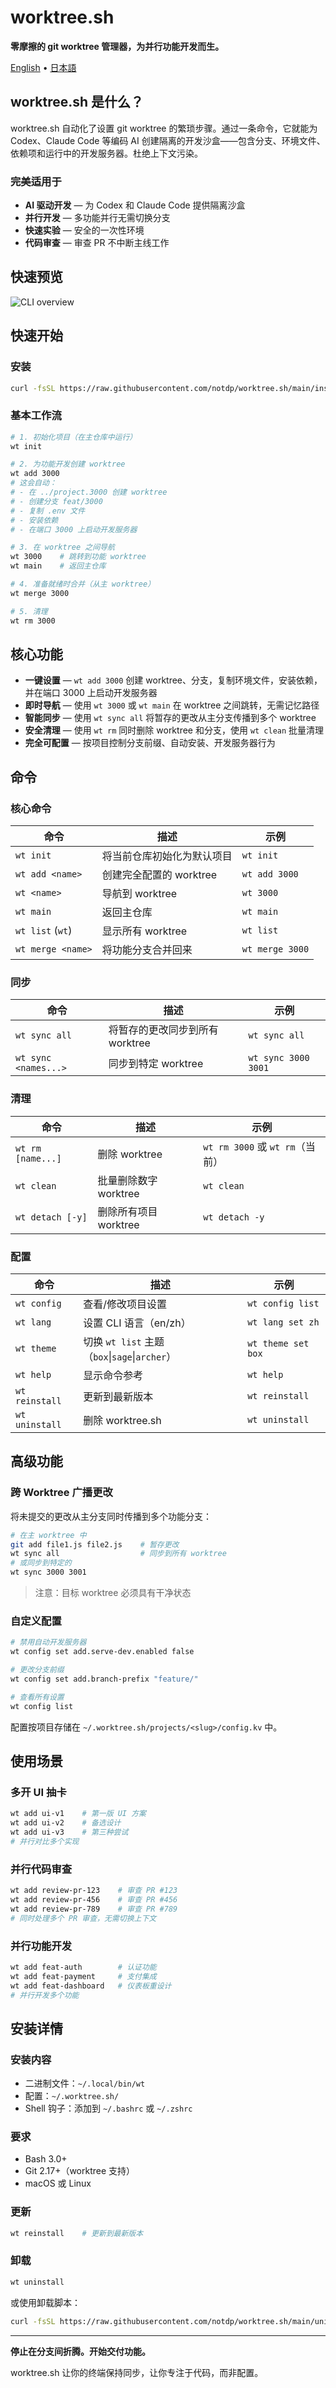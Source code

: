 # worktree.sh

**零摩擦的 git worktree 管理器，为并行功能开发而生。**

[English](README.md) • [日本語](README.ja.md)

## worktree.sh 是什么？

worktree.sh 自动化了设置 git worktree 的繁琐步骤。通过一条命令，它就能为 Codex、Claude Code 等编码 AI 创建隔离的开发沙盒——包含分支、环境文件、依赖项和运行中的开发服务器。杜绝上下文污染。

### 完美适用于

- **AI 驱动开发** — 为 Codex 和 Claude Code 提供隔离沙盒
- **并行开发** — 多功能并行无需切换分支
- **快速实验** — 安全的一次性环境
- **代码审查** — 审查 PR 不中断主线工作

## 快速预览

![CLI overview](asset/worktree.sh.screenshot-1.png)

## 快速开始

### 安装

```bash
curl -fsSL https://raw.githubusercontent.com/notdp/worktree.sh/main/install.sh | bash
```

### 基本工作流

```bash
# 1. 初始化项目（在主仓库中运行）
wt init

# 2. 为功能开发创建 worktree
wt add 3000
# 这会自动：
# - 在 ../project.3000 创建 worktree
# - 创建分支 feat/3000
# - 复制 .env 文件
# - 安装依赖
# - 在端口 3000 上启动开发服务器

# 3. 在 worktree 之间导航
wt 3000    # 跳转到功能 worktree
wt main    # 返回主仓库

# 4. 准备就绪时合并（从主 worktree）
wt merge 3000

# 5. 清理
wt rm 3000
```

## 核心功能

- **一键设置** — `wt add 3000` 创建 worktree、分支，复制环境文件，安装依赖，并在端口 3000 上启动开发服务器
- **即时导航** — 使用 `wt 3000` 或 `wt main` 在 worktree 之间跳转，无需记忆路径
- **智能同步** — 使用 `wt sync all` 将暂存的更改从主分支传播到多个 worktree
- **安全清理** — 使用 `wt rm` 同时删除 worktree 和分支，使用 `wt clean` 批量清理
- **完全可配置** — 按项目控制分支前缀、自动安装、开发服务器行为

## 命令

### 核心命令

| 命令              | 描述                       | 示例            |
| ----------------- | -------------------------- | --------------- |
| `wt init`         | 将当前仓库初始化为默认项目 | `wt init`       |
| `wt add <name>`   | 创建完全配置的 worktree    | `wt add 3000`   |
| `wt <name>`       | 导航到 worktree            | `wt 3000`       |
| `wt main`         | 返回主仓库                 | `wt main`       |
| `wt list` (`wt`)  | 显示所有 worktree          | `wt list`       |
| `wt merge <name>` | 将功能分支合并回来         | `wt merge 3000` |

### 同步

| 命令                 | 描述                            | 示例                |
| -------------------- | ------------------------------- | ------------------- |
| `wt sync all`        | 将暂存的更改同步到所有 worktree | `wt sync all`       |
| `wt sync <names...>` | 同步到特定 worktree             | `wt sync 3000 3001` |

### 清理

| 命令              | 描述                  | 示例                            |
| ----------------- | --------------------- | ------------------------------- |
| `wt rm [name...]` | 删除 worktree         | `wt rm 3000` 或 `wt rm`（当前） |
| `wt clean`        | 批量删除数字 worktree | `wt clean`                      |
| `wt detach [-y]`  | 删除所有项目 worktree | `wt detach -y`                  |

### 配置

| 命令           | 描述                                           | 示例               |
| -------------- | ---------------------------------------------- | ------------------ |
| `wt config`    | 查看/修改项目设置                              | `wt config list`   |
| `wt lang`      | 设置 CLI 语言（en/zh）                         | `wt lang set zh`   |
| `wt theme`     | 切换 `wt list` 主题（`box`\|`sage`\|`archer`） | `wt theme set box` |
| `wt help`      | 显示命令参考                                   | `wt help`          |
| `wt reinstall` | 更新到最新版本                                 | `wt reinstall`     |
| `wt uninstall` | 删除 worktree.sh                               | `wt uninstall`     |

## 高级功能

### 跨 Worktree 广播更改

将未提交的更改从主分支同时传播到多个功能分支：

```bash
# 在主 worktree 中
git add file1.js file2.js    # 暂存更改
wt sync all                  # 同步到所有 worktree
# 或同步到特定的
wt sync 3000 3001
```

> 注意：目标 worktree 必须具有干净状态

### 自定义配置

```bash
# 禁用自动开发服务器
wt config set add.serve-dev.enabled false

# 更改分支前缀
wt config set add.branch-prefix "feature/"

# 查看所有设置
wt config list
```

配置按项目存储在 `~/.worktree.sh/projects/<slug>/config.kv` 中。

## 使用场景

### 多开 UI 抽卡

```bash
wt add ui-v1    # 第一版 UI 方案
wt add ui-v2    # 备选设计
wt add ui-v3    # 第三种尝试
# 并行对比多个实现
```

### 并行代码审查

```bash
wt add review-pr-123    # 审查 PR #123
wt add review-pr-456    # 审查 PR #456
wt add review-pr-789    # 审查 PR #789
# 同时处理多个 PR 审查，无需切换上下文
```

### 并行功能开发

```bash
wt add feat-auth        # 认证功能
wt add feat-payment     # 支付集成
wt add feat-dashboard   # 仪表板重设计
# 并行开发多个功能
```

## 安装详情

### 安装内容

- 二进制文件：`~/.local/bin/wt`
- 配置：`~/.worktree.sh/`
- Shell 钩子：添加到 `~/.bashrc` 或 `~/.zshrc`

### 要求

- Bash 3.0+
- Git 2.17+（worktree 支持）
- macOS 或 Linux

### 更新

```bash
wt reinstall    # 更新到最新版本
```

### 卸载

```bash
wt uninstall
```

或使用卸载脚本：

```bash
curl -fsSL https://raw.githubusercontent.com/notdp/worktree.sh/main/uninstall.sh | bash
```

---

**停止在分支间折腾。开始交付功能。**

worktree.sh 让你的终端保持同步，让你专注于代码，而非配置。

